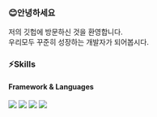 ### 😊안녕하세요
저의 깃헙에 방문하신 것을 환영합니다.<br>
우리모두 꾸준히 성장하는 개발자가 되어봅시다.

### ⚡Skills
#### Framework & Languages
<img src="https://img.shields.io/badge/springboot-6DB33F?style=flat-square&logo=Springboot&logoColor=white"/> <img src="https://img.shields.io/badge/java-000000?style=flat-square&logo=OpenJDK&logoColor=white"/> <img src="https://img.shields.io/badge/mariaDB-1F305F?style=flat-square&logo=mariadbfoundation&logoColor=white"/> <img src="https://img.shields.io/badge/JPA-6DB33F?style=flat-square&logo=amazondynamodb&logoColor=white"/> 

<!--
**oyatrij/oyatrij** is a ✨ _special_ ✨ repository because its `README.md` (this file) appears on your GitHub profile.

Here are some ideas to get you started:

- 🔭 I’m currently working on ...
- 🌱 I’m currently learning ...
- 👯 I’m looking to collaborate on ...
- 🤔 I’m looking for help with ...
- 💬 Ask me about ...
- 📫 How to reach me: ...
- 😄 Pronouns: ...
- ⚡ Fun fact: ...
-->

